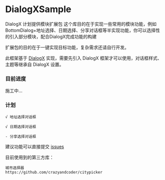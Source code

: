 # DialogXSample

DialogX 计划提供模块扩展包
这个库目的在于实现一些常用的模块功能，例如BottomDialog+地址选择、日期选择、分享对话框等半实现功能，你可以选择性的引入部分模块，配合DialogX完成功能的构建

扩展包的目的在于一键实现目标功能，复杂需求还请自行开发。

此框架基于 [DialogX](https://github.com/kongzue/DialogX) 实现，需要先引入 DialogX 框架才可以使用，对话框样式、主题等继承自 DialogX 设置。

### 目前进度

施工中...

### 计划

```
√ 地址选择对话框

√ 日期选择对话框

- 分享选择对话框
```

建议功能可以直接提交 [issues](https://github.com/kongzue/DialogXSample/issues)

目前使用到的第三方库：
```
城市选择器
https://github.com/crazyandcoder/citypicker

```
